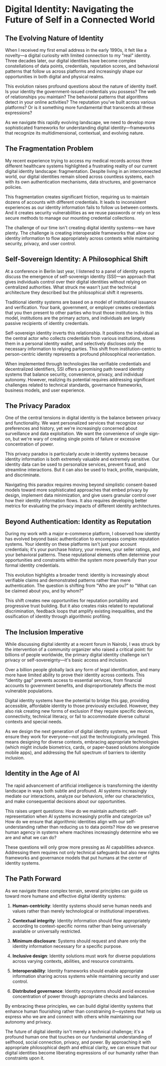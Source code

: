 
# Digital Identity: Navigating the Future of Self in a Connected World

## The Evolving Nature of Identity

When I received my first email address in the early 1990s, it felt like a novelty—a digital curiosity with limited connection to my "real" identity. Three decades later, our digital identities have become complex constellations of data points, credentials, reputation scores, and behavioral patterns that follow us across platforms and increasingly shape our opportunities in both digital and physical realms.

This evolution raises profound questions about the nature of identity itself. Is your identity the government-issued credentials you possess? The web of relationships you maintain? The behavioral patterns that algorithms detect in your online activities? The reputation you've built across various platforms? Or is it something more fundamental that transcends all these expressions?

As we navigate this rapidly evolving landscape, we need to develop more sophisticated frameworks for understanding digital identity—frameworks that recognize its multidimensional, contextual, and evolving nature.

## The Fragmentation Problem

My recent experience trying to access my medical records across three different healthcare systems highlighted a frustrating reality of our current digital identity landscape: fragmentation. Despite living in an interconnected world, our digital identities remain siloed across countless systems, each with its own authentication mechanisms, data structures, and governance policies.

This fragmentation creates significant friction, requiring us to maintain dozens of accounts with different credentials. It leads to inconsistent experiences as our identity information fails to follow us between contexts. And it creates security vulnerabilities as we reuse passwords or rely on less secure methods to manage our mounting credential collections.

The challenge of our time isn't creating digital identity systems—we have plenty. The challenge is creating interoperable frameworks that allow our identity information to flow appropriately across contexts while maintaining security, privacy, and user control.

## Self-Sovereign Identity: A Philosophical Shift

At a conference in Berlin last year, I listened to a panel of identity experts discuss the emergence of self-sovereign identity (SSI)—an approach that gives individuals control over their digital identities without relying on centralized authorities. What struck me wasn't just the technical architecture they described but the philosophical shift it represents.

Traditional identity systems are based on a model of institutional issuance and verification. Your bank, government, or employer creates credentials that you then present to other parties who trust those institutions. In this model, institutions are the primary actors, and individuals are largely passive recipients of identity credentials.

Self-sovereign identity inverts this relationship. It positions the individual as the central actor who collects credentials from various institutions, stores them in a personal identity wallet, and selectively discloses only the necessary information to relying parties. This shift from institution-centric to person-centric identity represents a profound philosophical reorientation.

When implemented through technologies like verifiable credentials and decentralized identifiers, SSI offers a promising path toward identity systems that balance security, convenience, privacy, and individual autonomy. However, realizing its potential requires addressing significant challenges related to technical standards, governance frameworks, business models, and user experience.

## The Privacy Paradox

One of the central tensions in digital identity is the balance between privacy and functionality. We want personalized services that recognize our preferences and history, yet we're increasingly concerned about surveillance and data exploitation. We want the convenience of single sign-on, but we're wary of creating single points of failure or excessive concentration of power.

This privacy paradox is particularly acute in identity systems because identity information is both extremely valuable and extremely sensitive. Our identity data can be used to personalize services, prevent fraud, and streamline interactions. But it can also be used to track, profile, manipulate, and discriminate.

Navigating this paradox requires moving beyond simplistic consent-based models toward more sophisticated approaches that embed privacy by design, implement data minimization, and give users granular control over how their identity information flows. It also requires developing better metrics for evaluating the privacy impacts of different identity architectures.

## Beyond Authentication: Identity as Reputation

During my work with a major e-commerce platform, I observed how identity has evolved beyond basic authentication to encompass complex reputation systems. Your identity on these platforms isn't just your account credentials; it's your purchase history, your reviews, your seller ratings, and your behavioral patterns. These reputational elements often determine your opportunities and constraints within the system more powerfully than your formal identity credentials.

This evolution highlights a broader trend: identity is increasingly about verifiable claims and demonstrated patterns rather than mere authentication. The question is shifting from "Who are you?" to "What can be claimed about you, and by whom?"

This shift creates new opportunities for reputation portability and progressive trust building. But it also creates risks related to reputational discrimination, feedback loops that amplify existing inequalities, and the ossification of identity through algorithmic profiling.

## The Inclusion Imperative

While discussing digital identity at a recent forum in Nairobi, I was struck by the intervention of a community organizer who raised a critical point: for billions of people worldwide, the primary digital identity challenge isn't privacy or self-sovereignty—it's basic access and inclusion.

Over a billion people globally lack any form of legal identification, and many more have limited ability to prove their identity across contexts. This "identity gap" prevents access to essential services, from financial accounts to government benefits, and disproportionately affects the most vulnerable populations.

Digital identity systems have the potential to bridge this gap, providing accessible, affordable identity to those previously excluded. However, they also risk creating new forms of exclusion if they require specific devices, connectivity, technical literacy, or fail to accommodate diverse cultural contexts and special needs.

As we design the next generation of digital identity systems, we must ensure they work for everyone—not just the technologically privileged. This means designing for diverse contexts, embracing appropriate technologies (which might include biometrics, cards, or paper-based solutions alongside mobile apps), and addressing the full spectrum of barriers to identity inclusion.

## Identity in the Age of AI

The rapid advancement of artificial intelligence is transforming the identity landscape in ways both subtle and profound. AI systems increasingly mediate our interactions, analyze our behaviors, infer our characteristics, and make consequential decisions about our opportunities.

This raises urgent questions: How do we maintain authentic self-representation when AI systems increasingly profile and categorize us? How do we ensure that algorithmic identities align with our self-understanding rather than reducing us to data points? How do we preserve human agency in systems where machines increasingly determine who we are and what we can do?

These questions will only grow more pressing as AI capabilities advance. Addressing them requires not only technical safeguards but also new rights frameworks and governance models that put humans at the center of identity systems.

## The Path Forward

As we navigate these complex terrain, several principles can guide us toward more humane and effective digital identity systems:

1. **Human-centricity**: Identity systems should serve human needs and values rather than merely technological or institutional imperatives.

2. **Contextual integrity**: Identity information should flow appropriately according to context-specific norms rather than being universally available or universally restricted.

3. **Minimum disclosure**: Systems should request and share only the identity information necessary for a specific purpose.

4. **Inclusive design**: Identity solutions must work for diverse populations across varying contexts, abilities, and resource constraints.

5. **Interoperability**: Identity frameworks should enable appropriate information sharing across systems while maintaining security and user control.

6. **Distributed governance**: Identity ecosystems should avoid excessive concentration of power through appropriate checks and balances.

By embracing these principles, we can build digital identity systems that enhance human flourishing rather than constraining it—systems that help us express who we are and connect with others while maintaining our autonomy and privacy.

The future of digital identity isn't merely a technical challenge; it's a profound human one that touches on our fundamental understanding of selfhood, social connection, privacy, and power. By approaching it with appropriate philosophical depth and ethical clarity, we can ensure that our digital identities become liberating expressions of our humanity rather than constraints upon it.

